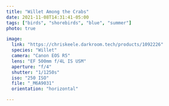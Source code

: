 ```yaml
---
title: "Willet Among the Crabs"
date: 2021-11-08T14:31:41-05:00
tags: ["birds", "shorebirds", "blue", "summer"]
photo: true

image:
  link: "https://chriskeele.darkroom.tech/products/1092226"
  species: "Willet"
  camera: "Canon EOS R5"
  lens: "EF 500mm f/4L IS USM"
  aperture: "f/4"
  shutter: "1/1250s"
  iso: "250 ISO"
  file: "_M6A9031"
  orientation: "horizontal"

---
```

